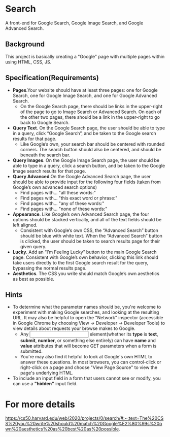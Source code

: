 # Search 
A front-end for Google Search, Google Image Search, and Google Advanced Search.

## Background
This project is basically creating a "Google" page with multiple pages within using HTML, CSS, JS.

## Specification(Requirements)
- **Pages**.Your website should have at least three pages: one for Google Search, one for Google Image Search, and one for Google Advanced Search.
  - On the Google Search page, there should be links in the upper-right of the page to go to Image Search or Advanced Search. On each of the other two pages, there should be a link in the upper-right to go back to Google Search.
- **Query Text**. On the Google Search page, the user should be able to type in a query, click “Google Search”, and be taken to the Google search results for that page.
  - Like Google’s own, your search bar should be centered with rounded corners. The search button should also be centered, and should be beneath the search bar.
- **Query Images**. On the Google Image Search page, the user should be able to type in a query, click a search button, and be taken to the Google Image search results for that page.
- **Query Advanced**.On the Google Advanced Search page, the user should be able to provide input for the following four fields (taken from Google’s own advanced search options)
  - Find pages with... "all these words:"
  - Find pages with... "this exact word or phrase:"
  - Find pages with... "any of these words:"
  - Find pages with... "none of these words:"
- **Appearance**. Like Google’s own Advanced Search page, the four options should be stacked vertically, and all of the text fields should be left aligned.
  - Consistent with Google’s own CSS, the “Advanced Search” button should be blue with white text. When the “Advanced Search” button is clicked, the user should be taken to search results page for their given query.
- **Lucky**. Add an “I’m Feeling Lucky” button to the main Google Search page. Consistent with Google’s own behavior, clicking this link should take users directly to the first Google search result for the query, bypassing the normal results page.
- **Aesthetics**. The CSS you write should match Google’s own aesthetics as best as possible.

## Hints
- To determine what the parameter names should be, you're welcome to experiment with making Google searches, and looking at the resulting URL. It may also be helpful to open the "Network" inspector (accessible in Google Chrome by choosing View -> Developer -> Developer Tools) to view details about requests your browse makes to Google.
  - Any **<input>** element(whether its **type** is **text**, **submit**, **number**, or something else entirely) can have **name** and **value** attributes that will become GET parameters when a form is submitted.
  - You're may also find it helpful to look at Google's own HTML to answer these questions. In most browsers, you can control-click or right-click on a page and choose "View Page Source" to view the page's underlying HTML.
- To include an input field in a form that users cannot see or modify, you can use a **"hidden"** input field.

# For more details
https://cs50.harvard.edu/web/2020/projects/0/search/#:~:text=The%20CSS%20you%20write%20should%20match%20Google%E2%80%99s%20own%20aesthetics%20as%20best%20as%20possible.
